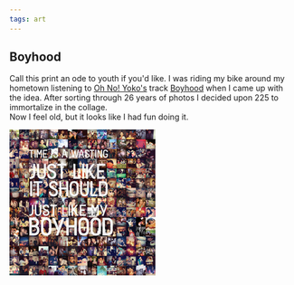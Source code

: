 ```yaml
---
tags: art
---
```


<article>
<h1>Boyhood</h1>
<section>
<p>Call this print an ode to youth if you'd like. I was riding my bike around my hometown listening to <a href="http://ohnoyoko.com">Oh No! Yoko's</a> track <a href="http://ohnoyoko.bandcamp.com/track/boyhood">Boyhood</a> when I came up with the idea. After sorting through 26 years of photos I decided upon 225 to immortalize in the collage.<br/>Now I feel old, but it looks like I had fun doing it.</p>
</section>
<aside><a href="images/Boyhood.jpg" class="fancybox" title="Boyhood"><img src="images/Boyhood-thumb.jpg" width="258" height="258"></a></aside>
</article>
<div class="clear"></div>
